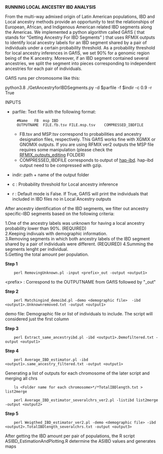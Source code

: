 **RUNNING LOCAL ANCESTRY IBD ANALYSIS**  

From the multi-way admixed origin of Latin American populations, IBD and Local ancestry methods provide an opportunity to test the relationships of European,
African, and Indigenous American related IBD segments along the Americas.
We implemented a python algorithm called GAfIS ( that stands for “Getting Ancestry For IBD Segments” ) that uses RFMIX outputs to identify local ancestry labels for an IBD segment shared by a pair of individuals under a certain probability threshold.
As a probability threshold for local ancestry inferences in GAfIS, we set 90% for a genomic region being of the K ancestry. Moreover, if an IBD segment contained several ancestries, we split the segment into pieces corresponding to independent ancestries for each pair of individuals.

GAfIS runs per chromosome like this:

python3.8 ./GetAncestryforIBDSegments.py -d $parfile -f $indir -c 0.9 -r True

INPUTS  
* parfile: Text file with the following format:

        #Name	FB	msp	IBD  
        OUTPUTNAME	FILE.fb.tsv	FILE.msp.tsv	COMPRESSED_IBDFILE  
    
    * FB.tsv and MSP.tsv correspond to probabilities and ancestry designation files, respectively. This GAfIS works fine with XGMIX or GNOMIX outputs. If you are using RFMIX ver2 outputs the MSP file requires some manipulation (please check the [RFMIX_outputs_editing](https://github.com/umb-oconnorgroup/GLAD_DemographicAnalysis/tree/Ancestry-Specific_IBD/Ancestry-Specific_IBD/RFMIX_outputs_editing) FOLDER)  
    * COMPRESSED_IBDFILE corresponds to output of [hap-ibd](https://github.com/browning-lab/hap-ibd). hap-ibd output need to be compressed with gzip.  
* indir: path + name of the output folder
* c : Probability threshold for Local ancestry inference
* r : Default mode is False. If True, GAfIS will print the individuals that included in IBD files no in Local Ancestry outputs  


After ancestry identification of the IBD segments, we filter out ancestry specific-IBD segments based on the following criteria:  

1.One of the ancestry labels was unknown for having a local ancestry probability lower than 90%. (REQUIRED)  
2.Keeping indivuals with demographic information.  
3.Removing segments in which both ancestry labels of the IBD segment shared by a pair of individuals were different.  (REQUIRED)
4.Summing the segments lenght per individual.  
5.Getting the total amount per population.  

**Step 1**  
  
        perl RemovingUnknown.pl -input <prefix>_out -output <output1>  
  
\<prefix\> : Correspond to the OUTPUTNAME from GAfIS followed by "_out"

**Step 2**  
  
        perl Matchingind_demoibd.pl -demo <demographic file>  -ibd <output1>.Unknownremoved.txt -output <output1>  
          
 demo file: Demographic file or list of individuals to include. The script will considered just the first column
 
**Step 3**  
  
        perl Extract_same_ancestryibd.pl -ibd <output1>.Demofiltered.txt -output <output1>  
**Step 4**  
  
        perl Average_IBD_estimator.pl -ibd <output1>.same_ancestry_filtered.txt -output <output1>  

Generating a list of outputs for each chromosome of the later script and merging all chrs  
  
        ls <Folder name for each chromosome>*/*TotalIBDlength.txt > list2merge  
  
        perl Average_IBD_estimator_severalchrs_ver2.pl -listibd list2merge -output <output2>  
          
 **Step 5**  
   
        perl Weigthed_IBD_estimator_ver2.pl -demo <demographic file> -ibd <output2>.TotalIBDlength_severalchrs.txt -output <output3>  
        
        
After getting the IBD amount per pair of populations, the R script ASIBD_EstimationAndPlotting.R determine the ASIBD values and generates maps


